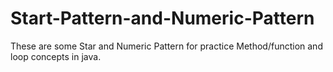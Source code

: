 # Start-Pattern-and-Numeric-Pattern
  These are some Star and Numeric Pattern  for practice Method/function and loop concepts in java.
